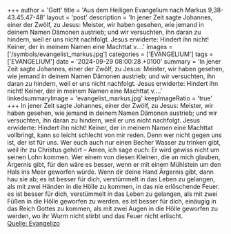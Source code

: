 +++
author = 'Gott'
title = 'Aus dem Heiligen Evangelium nach Markus 9,38-43.45.47-48'
layout = 'post'
description = 'In jener Zeit sagte Johannes, einer der Zwölf, zu Jesus: Meister, wir haben gesehen, wie jemand in deinem Namen Dämonen austrieb; und wir versuchten, ihn daran zu hindern, weil er uns nicht nachfolgt. Jesus erwiderte: Hindert ihn nicht! Keiner, der in meinem Namen eine Machttat v....'
images = ['/symbols/evangelist_markus.jpg']
categories = ['EVANGELIUM']
tags = ['EVANGELIUM']
date = '2024-09-29 08:00:28 +0100'
summary = 'In jener Zeit sagte Johannes, einer der Zwölf, zu Jesus: Meister, wir haben gesehen, wie jemand in deinem Namen Dämonen austrieb; und wir versuchten, ihn daran zu hindern, weil er uns nicht nachfolgt. Jesus erwiderte: Hindert ihn nicht! Keiner, der in meinem Namen eine Machttat v....'
linkedsummaryImage = 'evangelist_markus.jpg'
keepImageRatio = 'true'
+++
In jener Zeit sagte Johannes, einer der Zwölf, zu Jesus: Meister, wir haben gesehen, wie jemand in deinem Namen Dämonen austrieb; und wir versuchten, ihn daran zu hindern, weil er uns nicht nachfolgt.
Jesus erwiderte: Hindert ihn nicht! Keiner, der in meinem Namen eine Machttat vollbringt, kann so leicht schlecht von mir reden.<!--more-->
Denn wer nicht gegen uns ist, der ist für uns.
Wer euch auch nur einen Becher Wasser zu trinken gibt, weil ihr zu Christus gehört – Amen, ich sage euch: Er wird gewiss nicht um seinen Lohn kommen.
Wer einem von diesen Kleinen, die an mich glauben, Ärgernis gibt, für den wäre es besser, wenn er mit einem Mühlstein um den Hals ins Meer geworfen würde.
Wenn dir deine Hand Ärgernis gibt, dann hau sie ab; es ist besser für dich, verstümmelt in das Leben zu gelangen, als mit zwei Händen in die Hölle zu kommen, in das nie erlöschende Feuer.
es ist besser für dich, verstümmelt in das Leben zu gelangen, als mit zwei Füßen in die Hölle geworfen zu werden.
es ist besser für dich, einäugig in das Reich Gottes zu kommen, als mit zwei Augen in die Hölle geworfen zu werden,
wo ihr Wurm nicht stirbt und das Feuer nicht erlischt.<br> [Quelle: Evangelizo](https://evangeliumtagfuertag.org/DE/gospel)